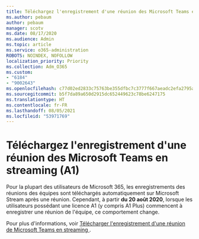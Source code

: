 ```yaml
---
title: Téléchargez l'enregistrement d'une réunion des Microsoft Teams en streaming (A1)
ms.author: pebaum
author: pebaum
manager: scotv
ms.date: 08/17/2020
ms.audience: Admin
ms.topic: article
ms.service: o365-administration
ROBOTS: NOINDEX, NOFOLLOW
localization_priority: Priority
ms.collection: Adm_O365
ms.custom:
- "6184"
- "9002643"
ms.openlocfilehash: c77d02ed2833c75763be355dfbc7c3777f667aeadc2efa2795afaf3f6d5445e0
ms.sourcegitcommit: b5f7da89a650d2915dc652449623c78be6247175
ms.translationtype: HT
ms.contentlocale: fr-FR
ms.lasthandoff: 08/05/2021
ms.locfileid: "53971769"
---
```

# <a name="upload-a-microsoft-teams-meeting-recording-to-stream-a1"></a>Téléchargez l'enregistrement d'une réunion des Microsoft Teams en streaming (A1)

Pour la plupart des utilisateurs de Microsoft 365, les enregistrements des réunions des équipes sont téléchargés automatiquement sur Microsoft Stream après une réunion. Cependant, à partir   **du 20 août 2020**, lorsque les utilisateurs possédant une licence A1 (y compris A1 Plus) commencent à enregistrer une réunion de l'équipe, ce comportement change.  

Pour plus d'informations, voir [Télécharger l'enregistrement d'une réunion de Microsoft Teams en streaming ](https://docs.microsoft.com/stream/portal-upload-teams-meeting-recording).